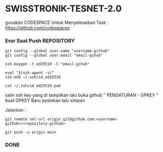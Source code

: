 # SWISSTRONIK-TESNET-2.0

gunakan CODESPACE Untuk Menyelesaikan Task : https://github.com/codespaces

### Eror Saat Push REPOSITORY 

```
git config --global user.name "username-github"
git config --global user.email "email-gihub"
```

```
ssh-keygen -t ed25519 -C "email-gihub"

```

```
eval "$(ssh-agent -s)"
ssh-add ~/.ssh/id_ed25519

```
```
cat ~/.ssh/id_ed25519.pub

```
salin ssh key yang di tampilkan lalu buka github " PENGATURAN - GPKEY " buat GPKEY Baru pastekan lalu simpan

Jalankan :

```
git remote set-url origin git@github.com:<username-github>/<repository-github>
```
```
git push -u origin main
```
### DONE
